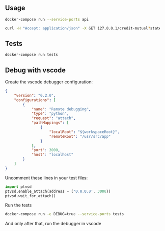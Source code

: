 
Usage
-----

```bash
docker-compose run --service-ports api

curl -H "Accept: application/json" -X GET 127.0.0.1/credit-mutuel?statement=/path/to/statement.pdf
```

Tests
-----

```bash
docker-compose run tests
```

Debug with vscode
-----------------

Create the vscode debugger configuration:

```json
{
    "version": "0.2.0",
    "configurations": [
        {
            "name": "Remote debugging",
            "type": "python",
            "request": "attach",
            "pathMappings": [
                {
                    "localRoot": "${workspaceRoot}",
                    "remoteRoot": "/usr/src/app"
                }
            ],
            "port": 3000,
            "host": "localhost"
        }
    ]
}
```

Uncomment these lines in your test files:

```py
import ptvsd
ptvsd.enable_attach(address = ('0.0.0.0', 3000))
ptvsd.wait_for_attach()
```

Run the tests

```bash
docker-compose run -e DEBUG=true --service-ports tests
```

And only after that, run the debugger in vscode
